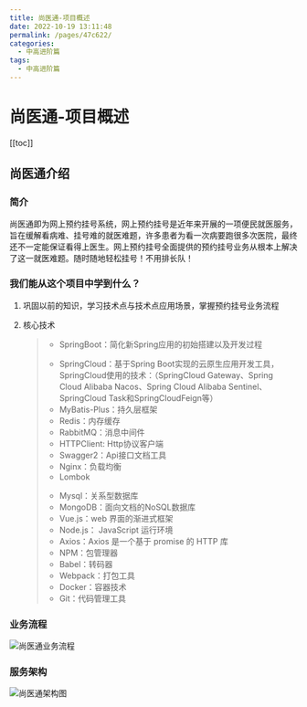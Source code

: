 ```yaml
---
title: 尚医通-项目概述
date: 2022-10-19 13:11:48
permalink: /pages/47c622/
categories:
  - 中高进阶篇
tags:
  - 中高进阶篇
---
```

# 尚医通-项目概述

[[toc]]

## 尚医通介绍

### 简介

尚医通即为网上预约挂号系统，网上预约挂号是近年来开展的一项便民就医服务，旨在缓解看病难、挂号难的就医难题，许多患者为看一次病要跑很多次医院，最终还不一定能保证看得上医生。网上预约挂号全面提供的预约挂号业务从根本上解决了这一就医难题。随时随地轻松挂号！不用排长队！

### 我们能从这个项目中学到什么？

1. 巩固以前的知识，学习技术点与技术点应用场景，掌握预约挂号业务流程

2. 核心技术

   > + SpringBoot：简化新Spring应用的初始搭建以及开发过程
   >
   > - SpringCloud：基于Spring Boot实现的云原生应用开发工具，SpringCloud使用的技术：（SpringCloud Gateway、Spring Cloud Alibaba Nacos、Spring Cloud Alibaba Sentinel、SpringCloud Task和SpringCloudFeign等）
   > - MyBatis-Plus：持久层框架
   > - Redis：内存缓存
   > - RabbitMQ：消息中间件
   > - HTTPClient: Http协议客户端
   > - Swagger2：Api接口文档工具
   > - Nginx：负载均衡
   > - Lombok
   >
   > + Mysql：关系型数据库
   > + MongoDB：面向文档的NoSQL数据库
   > + Vue.js：web 界面的渐进式框架
   > + Node.js： JavaScript 运行环境
   > + Axios：Axios 是一个基于 promise 的 HTTP 库
   > + NPM：包管理器
   > + Babel：转码器
   > + Webpack：打包工具
   > + Docker：容器技术
   > + Git：代码管理工具

### 业务流程

![尚医通业务流程](https://cdn.staticaly.com/gh/xustudyxu/image-hosting1@master/20221019/尚医通业务流程.2t4fe4nk0j00.webp)

### 服务架构

![尚医通架构图](https://cdn.staticaly.com/gh/xustudyxu/image-hosting1@master/20221019/尚医通架构图.5fgnbt65jog0.webp)